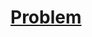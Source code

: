 # [Problem](https://www.mysterytwisterc3.org/en/challenges/level-1/affine-codes--modulo-arithmetic-with-n--extended-euclid)
